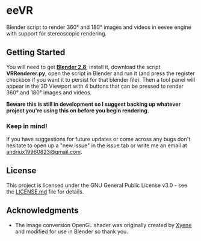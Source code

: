 # eeVR
Blender script to render 360° and 180° images and videos in eevee engine with support for stereoscopic rendering.

## Getting Started

You will need to get [**Blender 2.8**](https://www.blender.org), install it, download the script **VRRenderer.py**, open the script in Blender and run it (and press the register checkbox if you want it to persist for that blender file). Then a tool panel will appear in the 3D Viewport with 4 buttons that can be pressed to render 360° and 180° images and videos. 

**Beware this is still in development so I suggest backing up whatever project you're using this on before you begin rendering.**

### Keep in mind!

If you have suggestions for future updates or come across any bugs don't hesitate to open up a "new issue" in the issue tab or write me an email at [andriux19960823@gmail.com](mailto:andriux19960823@gmail.com).

## License

This project is licensed under the GNU General Public License v3.0 - see the [LICENSE.md](LICENSE.md) file for details.

## Acknowledgments

* The image conversion OpenGL shader was originally created by [Xyene](https://github.com/Xyene) and modified for use in Blender so thank you.

